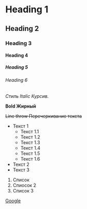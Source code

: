 <!--Заголовки-->

# Heading 1

## Heading 2

### Heading 3

#### Heading 4

##### Heading 5

###### Heading 6

<!--Выделения-->

_Стиль Italic Курсив._

**Bold Жирный**

~~Line throw Перечеркивание текста~~

<!--Списки-->

- Текст 1
  - Текст 1.1
  - Текст 1.2
  - Текст 1.3
  - Текст 1.4
  - Текст 1.5
  - Текст 1.6
- Текст 2
- Текст 3

1. Список
2. Спиосок 2
3. Список 3

<!--Ссылки-->

[Google](https://google.com)
